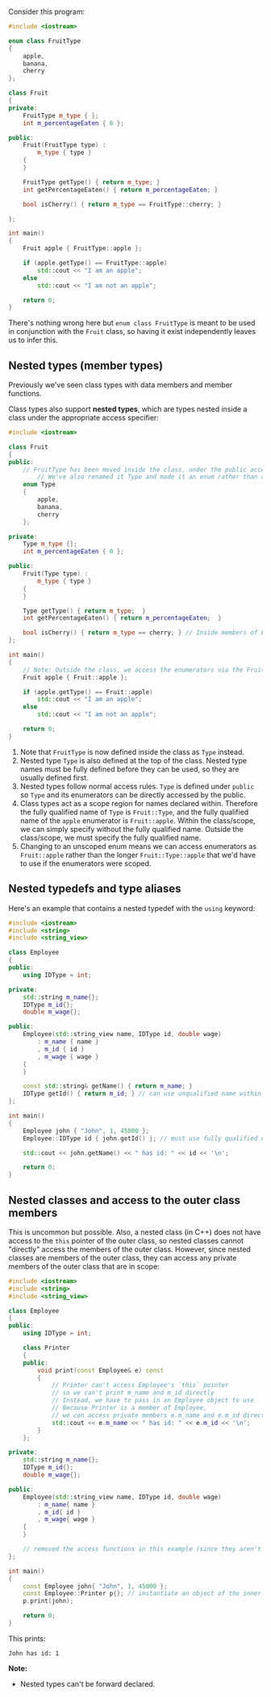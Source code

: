 Consider this program:
```cpp
#include <iostream>

enum class FruitType
{
	apple,
	banana,
	cherry
};

class Fruit
{
private:
	FruitType m_type { };
	int m_percentageEaten { 0 };

public:
	Fruit(FruitType type) :
		m_type { type }
	{
	}

	FruitType getType() { return m_type; }
	int getPercentageEaten() { return m_percentageEaten; }

	bool isCherry() { return m_type == FruitType::cherry; }

};

int main()
{
	Fruit apple { FruitType::apple };

	if (apple.getType() == FruitType::apple)
		std::cout << "I am an apple";
	else
		std::cout << "I am not an apple";

	return 0;
}
```

There's nothing wrong here but `enum class FruitType` is meant to be used in conjunction with the `Fruit` class, so having it exist independently leaves us to infer this.

## Nested types (member types)

Previously we've seen class types with data members and member functions.

Class types also support **nested types**, which are types nested inside a class under the appropriate access specifier:
```cpp
#include <iostream>

class Fruit
{
public:
	// FruitType has been moved inside the class, under the public access specifier
        // We've also renamed it Type and made it an enum rather than an enum class
	enum Type
	{
		apple,
		banana,
		cherry
	};

private:
	Type m_type {};
	int m_percentageEaten { 0 };

public:
	Fruit(Type type) :
		m_type { type }
	{
	}

	Type getType() { return m_type;  }
	int getPercentageEaten() { return m_percentageEaten;  }

	bool isCherry() { return m_type == cherry; } // Inside members of Fruit, we no longer need to prefix enumerators with FruitType::
};

int main()
{
	// Note: Outside the class, we access the enumerators via the Fruit:: prefix now
	Fruit apple { Fruit::apple };

	if (apple.getType() == Fruit::apple)
		std::cout << "I am an apple";
	else
		std::cout << "I am not an apple";

	return 0;
}
```

1. Note that `FruitType` is now defined inside the class as `Type` instead.
2. Nested type `Type` is also defined at the top of the class. Nested type names must be fully defined before they can be used, so they are usually defined first.
3. Nested types follow normal access rules. `Type` is defined under `public` so `Type` and its enumerators can be directly accessed by the public.
4. Class types act as a scope region for names declared within. Therefore the fully qualified name of `Type` is `Fruit::Type`, and the fully qualified name of the `apple` enumerator is `Fruit::apple`. Within the class/scope, we can simply specify without the fully qualified name. Outside the class/scope, we must specify the fully qualified name.
5. Changing to an unscoped enum means we can access enumerators as `Fruit::apple` rather than the longer `Fruit::Type::apple` that we'd have to use if the enumerators were scoped.

## Nested typedefs and type aliases

Here's an example that contains a nested typedef with the `using` keyword:
```cpp
#include <iostream>
#include <string>
#include <string_view>

class Employee
{
public:
    using IDType = int;

private:
    std::string m_name{};
    IDType m_id{};
    double m_wage{};

public:
    Employee(std::string_view name, IDType id, double wage)
        : m_name { name }
        , m_id { id }
        , m_wage { wage }
    {
    }

    const std::string& getName() { return m_name; }
    IDType getId() { return m_id; } // can use unqualified name within class
};

int main()
{
    Employee john { "John", 1, 45000 };
    Employee::IDType id { john.getId() }; // must use fully qualified name outside class

    std::cout << john.getName() << " has id: " << id << '\n';

    return 0;
}
```

## Nested classes and access to the outer class members

This is uncommon but possible. Also, a nested class (in C++) does not have access to the `this` pointer of the outer class, so nested classes cannot "directly" access the members of the outer class. However, since nested classes are members of the outer class, they can access any private members of the outer class that are in scope:
```cpp
#include <iostream>
#include <string>
#include <string_view>

class Employee
{
public:
    using IDType = int;

    class Printer
    {
    public:
        void print(const Employee& e) const
        {
            // Printer can't access Employee's `this` pointer
            // so we can't print m_name and m_id directly
            // Instead, we have to pass in an Employee object to use
            // Because Printer is a member of Employee,
            // we can access private members e.m_name and e.m_id directly
            std::cout << e.m_name << " has id: " << e.m_id << '\n';
        }
    };

private:
    std::string m_name{};
    IDType m_id{};
    double m_wage{};

public:
    Employee(std::string_view name, IDType id, double wage)
        : m_name{ name }
        , m_id{ id }
        , m_wage{ wage }
    {
    }

    // removed the access functions in this example (since they aren't used)
};

int main()
{
    const Employee john{ "John", 1, 45000 };
    const Employee::Printer p{}; // instantiate an object of the inner class
    p.print(john);

    return 0;
}
```

This prints:
```
John has id: 1
```

**Note:**
- Nested types can't be forward declared.
